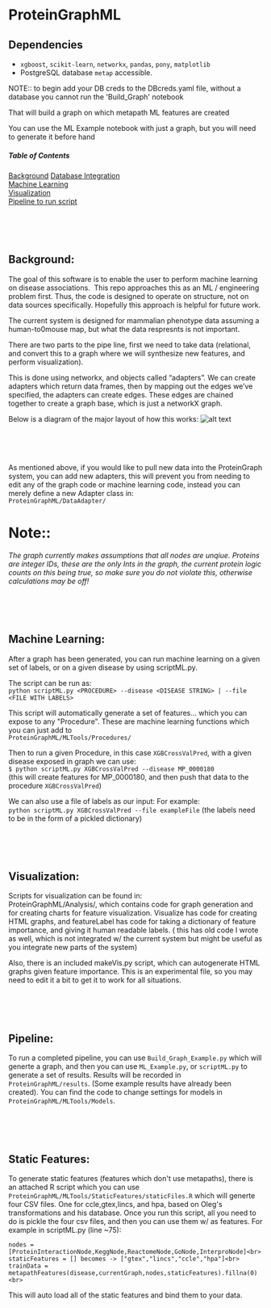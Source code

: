 # ProteinGraphML

## Dependencies

* `xgboost`, `scikit-learn`, `networkx`, `pandas`, `pony`, `matplotlib`
*  PostgreSQL database `metap` accessible.



NOTE:: to begin add your DB creds to the DBcreds.yaml file, without a database you cannot run the 'Build_Graph' notebook

That will build a graph on which metapath ML features are created 

You can use the ML Example notebook with just a graph, but you will need to generate it before hand

##### Table of Contents  
[Background](#Background)
[Database Integration](#Database)  
[Machine Learning](#MachineLearning)  
[Visualization](#vis)  
[Pipeline to run script](#pipeline)  


<br><br><br>
<a name="Background"/>
## Background: 

The goal of this software is to enable the user to perform machine learning on disease associations. 
 This repo approaches this as an ML / engineering problem first. Thus, the code is designed to operate on structure, not on data sources specifically. Hopefully this approach is helpful for future work. 

The current system is designed for mammalian phenotype data assuming a human-to0mouse map, but what the data respresnts is not important.

There are two parts to the pipe line, first we need to take data (relational, and convert this to a graph where we will synthesize new features, and perform visualization). 

This is done using networkx, and objects called “adapters”. We can create adapters which return data frames, then by mapping out the edges we’ve specified, the adapters can create edges. These edges are chained together to create a graph base, which is just a networkX graph. 

Below is a diagram of the major layout of how this works:
![alt text](https://github.com/unmtransinfo/ProteinGraphML/blob/master/MetapathDiagram.png)

<br><br><br>
<a name="Database"/>

As mentioned above, if you would like to pull new data into the ProteinGraph system, you can add new adapters, this will prevent you from needing to edit any of the graph code or machine learning code, instead you can merely define a new Adapter class in: <br>
`ProteinGraphML/DataAdapter/`
<br>

# Note::<br>
<i>The graph currently makes assumptions that all nodes are unqiue. Proteins are integer IDs, these are the only Ints in the graph, the current protein logic counts on this being true, so make sure you do not violate this, otherwise calculations may be off!</i>



<br><br><br>
<a name="MachineLearning"/>
## Machine Learning: 

After a graph has been generated, you can run machine learning on a given set of labels, or on a given disease by using scriptML.py.

The script can be run as:<br>
`python scriptML.py <PROCEDURE> --disease <DISEASE STRING> | --file <FILE WITH LABELS>`<br>


This script will automatically generate a set of features... which you can expose to any "Procedure". These are machine learning functions which you can just add to <br>
`ProteinGraphML/MLTools/Procedures/`<br>

Then to run a given Procedure, in this case `XGBCrossValPred`, with a given disease exposed in graph we can use:<br>
`$ python scriptML.py XGBCrossValPred --disease MP_0000180`<br>
(this will create features for MP_0000180, and then push that data to the procedure `XGBCrossValPred`)

We can also use a file of labels as our input:
For example:<br>
`python scriptML.py XGBCrossValPred --file exampleFile`
(the labels need to be in the form of a pickled dictionary)

<br><br><br>
<a name="vis"/>
## Visualization: 
Scripts for visualization can be found in: <br>ProteinGraphML/Analysis/, which contains code for graph generation and for creating charts for feature visualization. Visualize has code for creating HTML graphs, and featureLabel has code for taking a dictionary of feature importance, and giving it human readable labels.
( this has old code I wrote as well, which is not integrated w/ the current system but might be useful as you integrate new parts of the system)

Also, there is an included makeVis.py script, which can autogenerate HTML graphs given feature importance. This is an experimental file, so you may need to edit it a bit to get it to work for all situations.


<br><br><br>
<a name="vis"/>
## Pipeline: 
To run a completed pipeline, you can use `Build_Graph_Example.py` which will generte a graph, and then you can use `ML_Example.py`, or `scriptML.py` to generate a set of results. Results will be recorded in `ProteinGraphML/results`. (Some example results have already been created). You can find the code to change settings for models in `ProteinGraphML/MLTools/Models`.


<br><br><br>
<a name="static"/>
## Static Features: 
To generate static features (features which don't use metapaths), there is an attached R script which you can use `ProteinGraphML/MLTools/StaticFeatures/staticFiles.R` which will generte four CSV files. One for ccle,gtex,lincs, and hpa, based on Oleg's transformations and his database. 
Once you run this script, all you need to do is pickle the four csv files, and then you can use them w/ as features. For example in scriptML.py (line ~75): <br>

`
nodes = [ProteinInteractionNode,KeggNode,ReactomeNode,GoNode,InterproNode]<br>
staticFeatures = [] becomes -> ["gtex","lincs","ccle","hpa"]<br>
trainData = metapathFeatures(disease,currentGraph,nodes,staticFeatures).fillna(0)<br>
`

This will auto load all of the static features and bind them to your data.



